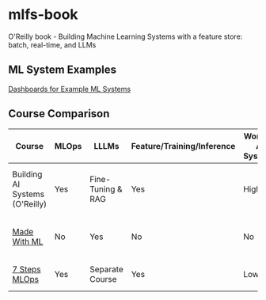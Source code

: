 # mlfs-book
O'Reilly book - Building Machine Learning Systems with a feature store: batch, real-time, and LLMs


## ML System Examples


[Dashboards for Example ML Systems](https://braszczynski.github.io/mlfs-book-v2/)

## Course Comparison

| Course                         | MLOps | LLLMs             | Feature/Training/Inference | Working AI Systems | Focus |
|--------------------------------|-------|----------------------------|--------------------|------------------|----|
| Building AI Systems (O'Reilly) | Yes   | Fine-Tuning & RAG | Yes                        | High               | Project-based, Software Engineering, Fundamentals    |
| [Made With ML](https://madewithml.com/)                   | No          | Yes   | No                         | No                 | Software Engineering, Model Training   |
| [7 Steps MLOps](https://www.pauliusztin.me/courses/the-full-stack-7-steps-mlops-framework)            | Yes   | Separate Course    | Yes                        | Low                | Learning Tools and Project    |
